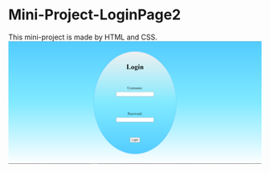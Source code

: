 # Mini-Project-LoginPage2
This mini-project is made by HTML and CSS.
![This is an image](https://github.com/PAIREN1383/Mini-Project-LoginPage2/blob/main/Login%20page2%20img.PNG)
